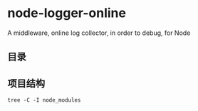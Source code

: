 # node-logger-online

A middleware, online log collector, in order to debug, for Node

## 目录

## 项目结构

```shell
tree -C -I node_modules
```

```tree list

```